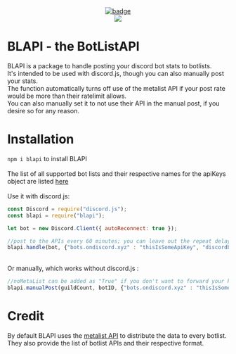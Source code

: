 <div align="center">
  <a href="https://david-dm.org/T0TProduction/BLAPI">
    <img id="badge" src="https://david-dm.org/T0TProduction/BLAPI.svg" alt="badge" class="" data-reactid="68">
  </a>
  <br>
  <a href="https://nodei.co/npm/blapi/"><img src="https://nodei.co/npm/blapi.png"></a><br>
</div>

# BLAPI - the BotListAPI
BLAPI is a package to handle posting your discord bot stats to botlists.<br>
It's intended to be used with discord.js, though you can also manually post your stats.<br>
The function automatically turns off use of the metalist API if your post rate would be more than their ratelimit allows.<br>
You can also manually set it to not use their API in the manual post, if you desire so for any reason.
# Installation
`npm i blapi` to install BLAPI <br>
<br>
The list of all supported bot lists and their respective names for the apiKeys object are listed [here](https://themetalist.org/api/docs)
<br><br>
Use it with discord.js:

```js
const Discord = require("discord.js");
const blapi = require("blapi");

let bot = new Discord.Client({ autoReconnect: true });

//post to the APIs every 60 minutes; you can leave out the repeat delay as it defaults to 30
blapi.handle(bot, {"bots.ondiscord.xyz" : "thisIsSomeApiKey", "discordbots.org" : "thisIsSomeOtherApiKey"}, 60); 
```
<br>
Or manually, which works without discord.js :

```js
//noMetaList can be added as "True" if you don't want to forward your keys to 3rd party APIs or need to ignore their ratelimit
blapi.manualPost(guildCount, botID, {"bots.ondiscord.xyz" : "thisIsSomeApiKey", "discordbots.org" : "thisIsSomeOtherApiKey"}, noMetaList);
```


# Credit
By default BLAPI uses the [metalist API](https://themetalist.org/api/docs) to distribute the data to every botlist.<br>
They also provide the list of botlist APIs and their respective format.
